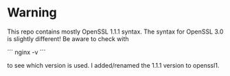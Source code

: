 # Warning
This repo contains mostly OpenSSL 1.1.1 syntax. The syntax for OpenSSL 3.0 is slightly different! 
Be aware to check with 

´´´ nginx -v ´´´

to see which version is used. I added/renamed the 1.1.1 version to openssl1.
